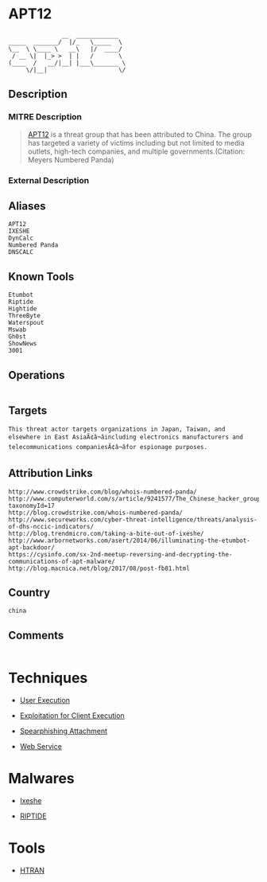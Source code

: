 
# APT12

```
               __  ____________  
_____  _______/  |/_   \_____  \ 
\__  \ \____ \   __\   |/  ____/ 
 / __ \|  |_> >  | |   /       \ 
(____  /   __/|__| |___\_______ \
     \/|__|                    \/

```

## Description

### MITRE Description

> [APT12](https://attack.mitre.org/groups/G0005) is a threat group that has been attributed to China. The group has targeted a variety of victims including but not limited to media outlets, high-tech companies, and multiple governments.(Citation: Meyers Numbered Panda)

### External Description

> 

## Aliases

```
APT12
IXESHE
DynCalc
Numbered Panda
DNSCALC
```

## Known Tools

```
Etumbot
Riptide
Hightide
ThreeByte
Waterspout
Mswab
Gh0st
ShowNews
3001
```

## Operations

```

```

## Targets

```
This threat actor targets organizations in Japan, Taiwan, and elsewhere in East AsiaÃ¢â¬âincluding electronics manufacturers and telecommunications companiesÃ¢â¬âfor espionage purposes.
```

## Attribution Links

```
http://www.crowdstrike.com/blog/whois-numbered-panda/
http://www.computerworld.com/s/article/9241577/The_Chinese_hacker_group_that_hit_the_N.Y._Times_is_back_with_updated_tools?taxonomyId=17
http://blog.crowdstrike.com/whois-numbered-panda/
http://www.secureworks.com/cyber-threat-intelligence/threats/analysis-of-dhs-nccic-indicators/
http://blog.trendmicro.com/taking-a-bite-out-of-ixeshe/
http://www.arbornetworks.com/asert/2014/06/illuminating-the-etumbot-apt-backdoor/
https://cysinfo.com/sx-2nd-meetup-reversing-and-decrypting-the-communications-of-apt-malware/
http://blog.macnica.net/blog/2017/08/post-fb81.html
```

## Country

```
china
```

## Comments

```

```

# Techniques


* [User Execution](../techniques/User-Execution.md)

* [Exploitation for Client Execution](../techniques/Exploitation-for-Client-Execution.md)
    
* [Spearphishing Attachment](../techniques/Spearphishing-Attachment.md)
    
* [Web Service](../techniques/Web-Service.md)
    

# Malwares


* [Ixeshe](../malwares/Ixeshe.md)

* [RIPTIDE](../malwares/RIPTIDE.md)
    

# Tools


* [HTRAN](../tools/HTRAN.md)

